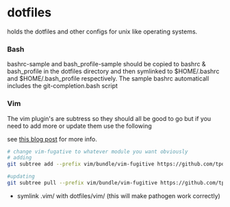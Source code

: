 dotfiles
========

holds the dotfiles and other configs for unix like operating systems.

### Bash
bashrc-sample and bash\_profile-sample should be copied to bashrc
& bash\_profile in the dotfiles directory and then symlinked to $HOME/.bashrc
and $HOME/.bash\_profile respectively. The sample bashrc automaticall includes
the git-completion.bash script

### Vim

The vim plugin's are subtress so they should all be good to go but if you need to add more or update them use the following

see [this blog post](http://endot.org/2011/05/18/git-submodules-vs-subtrees-for-vim-plugins/) for more info.
```bash
# change vim-fugative to whatever module you want obviously
# adding
git subtree add --prefix vim/bundle/vim-fugitive https://github.com/tpope/vim-fugitive.git master --squash

#updating
git subtree pull --prefix vim/bundle/vim-fugitive https://github.com/tpope/vim-fugitive.git master --squash
```
- symlink .vim/ with dotfiles/vim/ (this will make pathogen work correctly)
